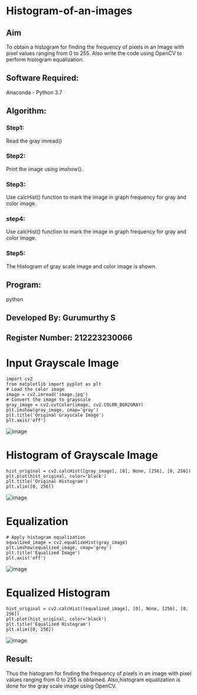 # Histogram-of-an-images
## Aim
To obtain a histogram for finding the frequency of pixels in an Image with pixel values ranging from 0 to 255. Also write the code using OpenCV to perform histogram equalization.

## Software Required:
Anaconda - Python 3.7

## Algorithm:
### Step1:
Read the gray imread()


### Step2:
Print the image using imshow().



### Step3:
Use calcHist() function to mark the image in graph frequency for gray and color image.

### step4:
Use calcHist() function to mark the image in graph frequency for gray and color image.

### Step5:
The Histogram of gray scale image and color image is shown.


## Program:
python
## Developed By: Gurumurthy S
## Register Number: 212223230066

# Input Grayscale Image
```
import cv2
from matplotlib import pyplot as plt
# Load the color image
image = cv2.imread('image.jpg')
# Convert the image to grayscale
gray_image = cv2.cvtColor(image, cv2.COLOR_BGR2GRAY)
plt.imshow(gray_image, cmap='gray')
plt.title('Original Grayscale Image')
plt.axis('off')
```
![image](https://github.com/user-attachments/assets/c6887070-48b1-4009-9b1d-187bd140944c)

# Histogram of Grayscale Image
```
hist_original = cv2.calcHist([gray_image], [0], None, [256], [0, 256])
plt.plot(hist_original, color='black')
plt.title('Original Histogram')
plt.xlim([0, 256])
```
![image](https://github.com/user-attachments/assets/daa97470-9584-4b2b-a58e-4f9c7471eb48)

# Equalization
```
# Apply histogram equalization
equalized_image = cv2.equalizeHist(gray_image)
plt.imshow(equalized_image, cmap='grey')
plt.title('Equalized Image')
plt.axis('off')
```
![image](https://github.com/user-attachments/assets/199e7481-d18a-4988-88e8-ce0c081f353c)
# Equalized Histogram
```
hist_original = cv2.calcHist([equalized_image], [0], None, [256], [0, 256])
plt.plot(hist_original, color='black')
plt.title('Equalized Histogram')
plt.xlim([0, 256])
```
![image](https://github.com/user-attachments/assets/9e308629-a821-4093-aadc-05ff635d7f54)




## Result: 
Thus the histogram for finding the frequency of pixels in an image with pixel values ranging from 0 to 255 is obtained. Also,histogram equalization is done for the gray scale image using OpenCV.
